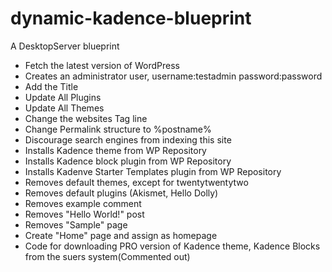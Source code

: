 # dynamic-kadence-blueprint
A DesktopServer blueprint

* Fetch the latest version of WordPress
* Creates an administrator user, username:testadmin password:password
* Add the Title
* Update All Plugins
* Update All Themes
* Change the websites Tag line
* Change Permalink structure to %postname%
* Discourage search engines from indexing this site
* Installs Kadence theme from WP Repository
* Installs Kadence block plugin from WP Repository
* Installs Kadenve Starter Templates plugin from WP Repository
* Removes default themes, except for twentytwentytwo
* Removes default plugins (Akismet, Hello Dolly)
* Removes example comment
* Removes "Hello World!" post
* Removes "Sample" page
* Create "Home" page and assign as homepage
* Code for downloading PRO version of Kadence theme, Kadence Blocks from the suers system(Commented out)
